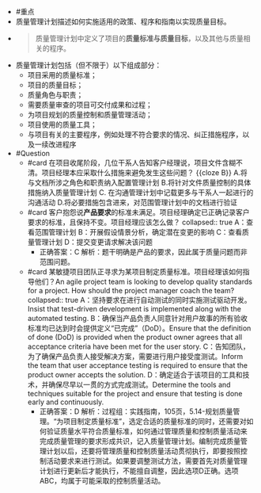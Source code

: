 - #重点
- 质量管理计划描述如何实施适用的政策、程序和指南以实现质量目标。
- > 质量管理计划中定义了项目的**质量标准与质量目标**，以及其他与质量相关的程序。
- 质量管理计划包括（但不限于）以下组成部分：
	- 项目采用的质量标准；
	- 项目的质量目标；
	- 质量角色与职责；
	- 需要质量审查的项目可交付成果和过程；
	- 为项目规划的质量控制和质量管理活动；
	- 项目使用的质量工具；
	- 与项目有关的主要程序，例如处理不符合要求的情况、纠正措施程序，以及一续改进程序
- #Question
	- #card 在项目收尾阶段，几位干系人告知客户经理说，项目文件含糊不清。项目经理本应采取什么措施来避免发生这些问题？ {{cloze B}}
	  A.将与文档所涉之角色和职责纳入配置管理计划
	  B.将针对文件质量控制的具体措施纳入质量管理计划
	  C. 在沟通管理计划中记载更多与干系人一起进行的沟通活动
	  D.将必要措施包含进来，对范围管理计划中的文档进行验证
	- #card 客户抱怨说**产品要求**的标准未满足。项目经理确定已正确记录客户要求的标准，且保持不变。项目经理应该怎么做？
	  collapsed:: true
	   A：查看范围管理计划
	   B：开展假设情景分析，确定潜在变更的影响
	   C：查看质量管理计划
	   D：提交变更请求解决该问题
		- 正确答案：C
		  解析：题干明确是产品的要求，因此属于质量问题而非范围问题。
	- #card 某敏捷项目团队正寻求为某项目制定质量标准。项目经理该如何指导他们？An agile project team is looking to develop quality standards for a project. How should the project manager coach the team?
	  collapsed:: true
	  A：坚持要求在进行自动测试的同时实施测试驱动开发。Insist that test-driven development is implemented along with the automated testing.
	  B：确保当产品负责人同意针对用户故事的所有验收标准均已达到时会提供定义“已完成”（DoD）。Ensure that the definition of done (DoD) is provided when the product owner agrees that all acceptance criteria have been met for the user story.
	  C：告知团队，为了确保产品负责人接受解决方案，需要进行用户接受度测试。Inform the team that user acceptance testing is required to ensure that the product owner accepts the solution.
	  D：确定适合于该项目的工具和技术，并确保尽早以一贯的方式完成测试。Determine the tools and techniques suitable for the project and ensure that testing is done early and continuously.
		- 正确答案：D
		  解析：过程组：实践指南，105页，5.14-规划质量管理。“为项目制定质量标准”，选定合适的质量标准的同时，还需要对如何验证质量水平符合质量标准，如何通过管理质量和控制质量活动来完成质量管理的要求形成共识，记入质量管理计划。编制完成质量管理计划以后，还要将管理质量和控制质量活动贯彻执行，即要按照控制活动要求来进行测试。如果要调整测试方法，需要首先对质量管理计划进行更新后才能执行，不能擅自调整，因此选项D正确。选项ABC，均属于可能采取的控制质量活动。